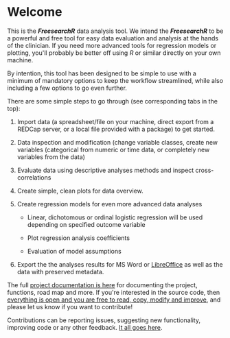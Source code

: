 # Welcome

This is the ***FreesearchR*** data analysis tool. We intend the ***FreesearchR*** to be a powerful and free tool for easy data evaluation and analysis at the hands of the clinician. If you need more advanced tools for regression models or plotting, you'll probably be better off using *R* or similar directly on your own machine.

By intention, this tool has been designed to be simple to use with a minimum of mandatory options to keep the workflow streamlined, while also including a few options to go even further.

There are some simple steps to go through (see corresponding tabs in the top):

1.  Import data (a spreadsheet/file on your machine, direct export from a REDCap server, or a local file provided with a package) to get started.

1.  Data inspection and  modification (change variable classes, create new variables (categorical from numeric or time data, or completely new variables from the data)

1.  Evaluate data using descriptive analyses methods and inspect cross-correlations

1.  Create simple, clean plots for data overview.

1.  Create regression models for even more advanced data analyses

    -   Linear, dichotomous or ordinal logistic regression will be used depending on specified outcome variable
    
    -   Plot regression analysis coefficients

    -   Evaluation of model assumptions

1.  Export the the analyses results for MS Word or [LibreOffice](https://www.libreoffice.org/) as well as the data with preserved metadata.

The full [project documentation is here](https://agdamsbo.github.io/FreesearchR/) for documenting the project, functions, road map and more. If you're interested in the source code, then [everything is open and you are free to read, copy, modify and improve](https://github.com/agdamsbo/FreesearchR), and please let us know if you want to contribute!

Contributions can be reporting issues, suggesting new functionality, improving code or any other feedback. [It all goes here](https://github.com/agdamsbo/FreesearchR/issues).
